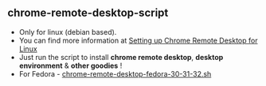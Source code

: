 ## chrome-remote-desktop-script

- Only for linux (debian based).
- You can find more information at [Setting up Chrome Remote Desktop for Linux](https://cloud.google.com/architecture/chrome-desktop-remote-on-compute-engine#xfce)
- Just run the script to install **chrome remote desktop**, **desktop environment** & **other goodies** !
- For Fedora - [chrome-remote-desktop-fedora-30-31-32.sh](https://gist.github.com/XertroV/77357fb6917b822cd9a34e4bb456ee34#file-chrome-remote-desktop-fedora-30-31-32-sh)
